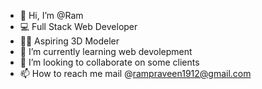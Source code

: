 - 👋 Hi, I’m @Ram
- 💻 Full Stack Web Developer
- 👨‍💻 Aspiring 3D Modeler
- 🌱 I’m currently learning web devolepment
- 💞️ I’m looking to collaborate on some clients
- 📫 How to reach me mail @rampraveen1912@gmail.com


<!---
Rampravee/Rampravee is a ✨ special ✨ repository because its `README.md` (this file) appears on your GitHub profile.
You can click the Preview link to take a look at your changes.
--->
